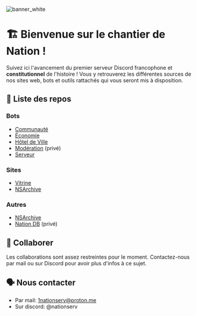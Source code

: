 ![banner_white](https://github.com/user-attachments/assets/72274adf-b5ca-4ee7-8f5c-c37c9260779a)

# :building_construction: Bienvenue sur le chantier de Nation !

Suivez ici l'avancement du premier serveur Discord francophone et **constitutionnel** de l'histoire ! Vous y retrouverez les différentes sources de nos sites web, bots et outils rattachés qui vous seront mis à disposition.

## :scroll: Liste des repos

### Bots
- [Communauté](https://github.com/1nserv/communaute)
- [Économie](https://github.com/1nserv/economie)
- [Hôtel de Ville](https://github.com/1nserv/hdv.bot)
- [Modération](https://github.com/1nserv/moderation) (privé)
- [Serveur](https://github.com/1nserv/serveur.bot)

### Sites
- [Vitrine](https://github.com/okayhappex/nation-server)
- [NSArchive](https://github.com/okayhappex/nation-server)

### Autres
- [NSArchive](https://github.com/1nserv/1ns-archive)
- [Nation DB](https://github.com/okayhappex/nation-db) (privé)

## :busts_in_silhouette: Collaborer
Les collaborations sont assez restreintes pour le moment. Contactez-nous par mail ou sur Discord pour avoir plus d'infos à ce sujet.

## :speaking_head: Nous contacter
- Par mail: 1nationserv@proton.me
- Sur discord: @nationserv
